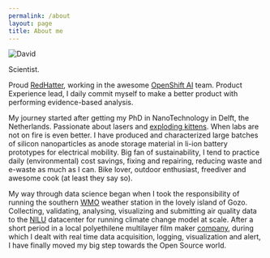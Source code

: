 ```yaml
---
permalink: /about
layout: page
title: About me
---
```



![David](https://lh3.googleusercontent.com/pw/AJFCJaWOep0ReXoGk9UkdjSPSj9XZD4rT0bxjL0IKOFxKBUvGsG8XemAjOb43v42zbSJ2eFAkAelomDwzURO5VcwwoqHMwxDpiSuFFBpSMu56VLH-a2k3o70=w450)

Scientist. 

Proud [RedHatter][redhat], working in the awesome [OpenShift AI][ocpai] team. Product Experience lead, I daily commit myself to make a better product with performing evidence-based analysis.

My journey started after getting my PhD in NanoTechnology in Delft, the Netherlands. Passionate about lasers and [exploding kittens][exploding-kittens]. When labs are not on fire is even better. I have produced  and characterized large batches of silicon nanoparticles as anode storage material in li-ion battery prototypes for electrical mobility. 
Big fan of sustainability, I tend to practice daily (environmental) cost savings, fixing and repairing, reducing waste and e-waste as much as I can. Bike lover, outdoor enthusiast, freediver and awesome cook (at least they say so).

My way through data science began when I took the responsibility of running the southern [WMO][wmo] weather station in the lovely island of Gozo. Collecting, validating, analysing, visualizing and submitting air quality data to the [NILU][nilu] datacenter for running climate change model at scale.
After a short period in a local polyethilene multilayer film maker [company][agriplast], during which I dealt with real time data acquisition, logging, visualization and alert, I have finally moved my big step towards the Open Source world.




[exploding-kittens]: https://www.explodingkittens.com/
[agriplast]: https://www.agriplast.com/?lang=en
[redhat]: https://redhat.com/
[nilu]: https://ebas.nilu.no/
[wmo]: https://public.wmo.int/en
[ocpai]: https://www.redhat.com/en/about/press-releases/red-hat-openshift-ai-accelerates-generative-ai-adoption-across-hybrid-cloud